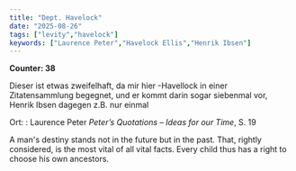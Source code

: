 ```yaml
---
title: "Dept. Havelock"
date: "2025-08-26"
tags: ["levity","havelock"]
keywords: ["Laurence Peter","Havelock Ellis","Henrik Ibsen"]
---
```

**Counter: 38**

Dieser ist etwas zweifelhaft, da mir hier -Havellock in einer Zitatensammlung begegnet, und er kommt darin sogar siebenmal vor, Henrik Ibsen dagegen z.B. nur einmal

Ort: : Laurence Peter *Peter’s Quotations – Ideas for our Time*, S. 19

A man's destiny stands not in the future but in the past. That, rightly considered, is the most vital of all vital facts. Every child thus has a right to choose his own ancestors.

